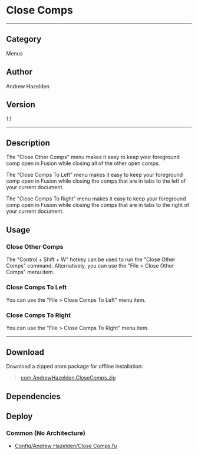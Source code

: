 # Close Comps
___

## Category
Menus

## Author
Andrew Hazelden

## Version
1.1

___

## Description
<p>The "Close Other Comps" menu makes it easy to keep your foreground comp open in Fusion while closing all of the other open comps.</p>

<p>The "Close Comps To Left" menu makes it easy to keep your foreground comp open in Fusion while closing the comps that are in tabs to the left of your current document.</p>

<p>The "Close Comps To Right" menu makes it easy to keep your foreground comp open in Fusion while closing the comps that are in tabs to the right of your current document.</p>

<h2>Usage</h2>

<h3>Close Other Comps</h3>

The "Control + Shift + W" hotkey can be used to run the "Close Other Comps" command. Alternatively, you can use the "File &gt; Close Other Comps" menu item.

<h3>Close Comps To Left</h3>

You can use the "File &gt; Close Comps To Left" menu item.

<h3>Close Comps To Right</h3>

You can use the "File &gt; Close Comps To Right" menu item.

___

## Download

Download a zipped atom package for offline installation:
> [com.AndrewHazelden.CloseComps.zip](https://gitlab.com/WeSuckLess/Reactor/-/archive/master/Reactor-master.zip?path=Atoms/com.AndrewHazelden.CloseComps)  

## Dependencies

## Deploy

### Common (No Architecture)

<ul>
<li><a href="https://gitlab.com/WeSuckLess/Reactor/-/blob/master/Atoms/com.AndrewHazelden.CloseComps/Config/Andrew Hazelden/Close Comps.fu?ref_type=heads">Config/Andrew Hazelden/Close Comps.fu</a></li>
</ul>

